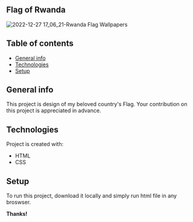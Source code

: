 ## Flag of Rwanda
![2022-12-27 17_06_21-Rwanda Flag Wallpapers](https://user-images.githubusercontent.com/82188274/209685605-5b364c46-8568-4e18-a65b-19ab43834899.png)
## Table of contents
* [General info](#general-info)
* [Technologies](#technologies)
* [Setup](#setup)

## General info
This project is design of my beloved country's Flag.
Your contribution on this project is appreciated in advance.
	
## Technologies
Project is created with:
* HTML
* CSS
	
## Setup
To run this project, download it locally and simply run html file in any broswser.

**Thanks!**
